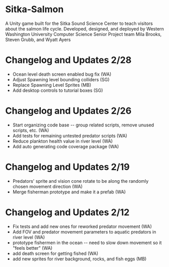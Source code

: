 # Sitka-Salmon
A Unity game built for the Sitka Sound Science Center to teach visitors about the salmon life cycle. Developed, designed, and deployed by Western Washington University Computer Science Senior Project team Mila Brooks, Steven Grubb, and Wyatt Ayers

# Changelog and Updates 2/28
* Ocean level death screen enabled bug fix (WA)
* Adjust Spawning level bounding colliders (SG)
* Replace Spawning Level Sprites (MB)
* Add desktop controls to tutorial boxes (SG)

# Changelog and Updates 2/26
* Start organizing code base -- group related scripts, remove unused scripts, etc. (WA)
* Add tests for remaining untested predator scripts (WA)
* Reduce plankton health value in river level (WA)
* Add auto generating code coverage package (WA)

# Changelog and Updates 2/19
* Predators' sprite and vision cone rotate to be along the randomly chosen movement direction (WA)
* Merge fisherman prototype and make it a prefab (WA)

# Changelog and Updates 2/12
* Fix tests and add new ones for reworked predator movement (WA)
* Add FOV and predator movement parameters to aquatic predators in river level (WA)
* prototype fishermen in the ocean -- need to slow down movement so it "feels better" (WA)
* add death screen for getting fished (WA)
* add new sprites for river background, rocks, and fish eggs (MB)
